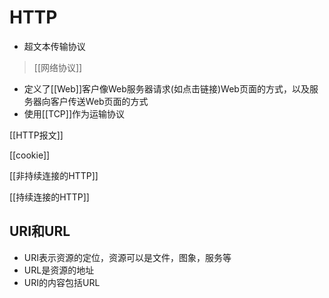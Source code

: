 # HTTP


- 超文本传输协议
>  [[网络协议]]
- 定义了[[Web]]客户像Web服务器请求(如点击链接)Web页面的方式，以及服务器向客户传送Web页面的方式
- 使用[[TCP]]作为运输协议

[[HTTP报文]]

[[cookie]]

[[非持续连接的HTTP]]

[[持续连接的HTTP]]

## URI和URL

- URI表示资源的定位，资源可以是文件，图象，服务等
- URL是资源的地址
- URI的内容包括URL